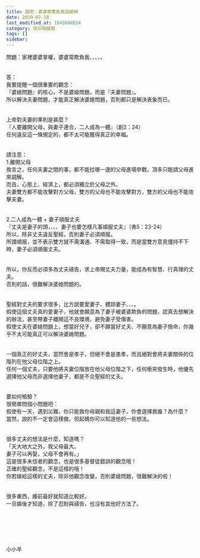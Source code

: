 ```yaml
---
title: 發問：婆婆常欺負我這媳婦
date: 2010-07-18
last_modified_at: 1643848024
category: 信仰與婚姻
tags: []
sidebar: 
---
```


<p>問題：家裡婆婆掌權，婆婆常欺負我、、、、、<!--more--><br/><br/><br/>答：<br/>我要提醒一個很重要的觀念：<br/>『婆媳問題』的核心，不是婆媳問題，而是『夫妻問題』。<br/>所以解決夫妻問題，才能真正解決婆媳問題，否則都只是解決表象而已。<br/> <br/><br/>上帝對夫妻的準則是甚麼？<br/>『人要離開父母，與妻子連合，二人成為一體』（創2：24）<br/>任何違反這一條規定的，都不太可能獲得真正的幸福。<br/><br/><br/>請注意：<br/>1.離開父母<br/>換言之，任何夫妻之間的事，都不能拉哪一邊的父母進場參戰，頂多只能請父母進來調解。<br/>而且，心態上、經濟上，都必須獨立於父母之外。<br/>夫妻雙方都不能攻擊對方父母，雙方的父母也不能攻擊對方，雙方的父母也不能攻擊夫妻。<br/> <br/><br/>2.二人成為一體 + 妻子順服丈夫<br/>『丈夫是妻子的頭，、、、妻子也要怎樣凡事順服丈夫』（弗5：23-24）<br/>所以，除非丈夫違反聖經，否則妻子必須順服。<br/>所謂順服，並不表示雙方就不需溝通、不需取得一致，而是當雙方意見僵持不下時，妻子必須順服丈夫。<br/> <br/> <br/>所以，你反而必須多為丈夫禱告，求上帝賜丈夫力量，能成為有智慧、行真理的丈夫。<br/>否則的話，很難解決婆媳問題的。<br/> <br/><br/>聖經對丈夫的要求很多，比方說要愛妻子、體諒妻子、、、。<br/>假使這個丈夫真的愛妻子，他就會願意為了妻子被婆婆欺負的問題，認真去想解決的辦法，甚至帶妻子離開這不良環境，避免妻子受傷害。<br/>假使丈夫在婆媳問題上，想當好兒子，卻不願當好丈夫、不願意為妻子捨命，你幾乎不太可能真正可以解決婆媳問題。<br/><br/><br/>一個真正的好丈夫，當然會是孝子，但絕不會是愚孝，而且絕對會將夫妻關係的位階列在他父母位階之上。<br/>任何一個丈夫，只要他將夫妻位階放在他父母位階之下，任何衝突發生時，他優先選擇他父母而非選擇他妻子，都是不合聖經的丈夫。<br/><br/><br/>要如何檢驗？<br/>很簡單問個小問題吧：<br/>假使有一天，遇到災難，你只能救你母親和我這妻子，你會選擇救誰？為什麼？<br/>當然，說的不一定會這樣做，但起碼你可以知道他的一些想法。<br/><br/><br/>很多丈夫的想法是什麼，知道嗎？<br/>「天大地大之外，我父母最大。<br/>妻子可以再娶，父母不會再有。」<br/>這是很多未信者的觀念，也是很多基督徒錯誤的觀念哦！<br/>正確的聖經觀念，不是這樣的哦！<br/>你若嫁給這樣的丈夫，除非他觀念改變，否則婆媳問題，很難解決的啦！<br/><br/><br/>很多東西，婚前最好就知道比較好。<br/>一旦婚後才知道，除了忍耐與禱告，也沒有其他好方法了。<br/> <br/><br/><br/><br/><br/><br/>小小羊</p>